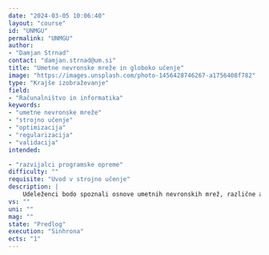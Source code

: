 ```yaml
---
date: "2024-03-05 10:06:40"
layout: "course"
id: "UNMGU"
permalink: "UNMGU"
author:
- "Damjan Strnad"
contact: "damjan.strnad@um.si"
title: "Umetne nevronske mreže in globoko učenje"
image: "https://images.unsplash.com/photo-1456428746267-a1756408f782"
type: "Krajše izobraževanje"
field:
- "Računalništvo in informatika"
keywords:
- "umetne nevronske mreže"
- "strojno učenje"
- "optimizacija"
- "regularizacija"
- "validacija"
intended:

- "razvijalci programske opreme"
difficulty: ""
requisite: "Uvod v strojno učenje"
description: |
    Udeleženci bodo spoznali osnove umetnih nevronskih mrež, različne arhitekturne rešitve in principe strojnega učenja globokih nevronskih mrež. Seznanili se bodo s praktičnimi težavami, ki se lahko pojavijo pri učenju nevronskih mrež, kot sta počasno učenje in prekomerno prileganje. Za reševanje teh težav bodo uporabili različne tehnike kot so optimizacija hiperparametrov, regularizacija, povečanje učne množice in ansambelske metode. Učenje in optimizacijo nevronske mreže bodo izvedli za izbran regresijski ali klasifikacijski problem na prosto dostopni ali lastni podatkovni zbirki, pri čemer bodo za spremljanje poteka učenja uporabili vizualizacijo njegovega napredka glede na napako napovedi. Naučen model bodo validirali na testnih podatkih z uporabo različnih metrik uspešnosti. Je vsebinsko nadaljevanje Uvod v strojno učenje.
vs: ""
uni: ""
mag: ""
state: "Predlog"
execution: "Sinhrona"
ects: "1"
---
```

